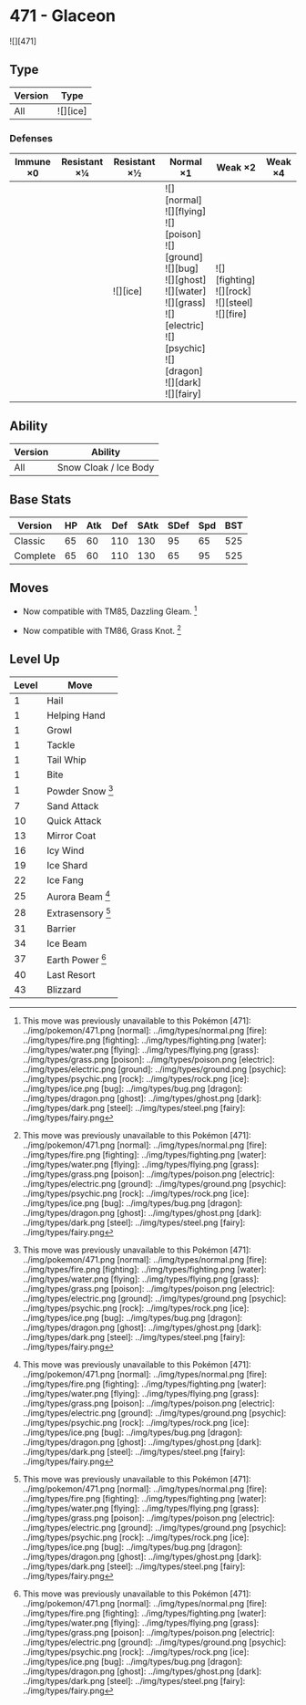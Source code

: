 # 471 - Glaceon
![][471]

## Type

Version | Type
---     | ---
All     | ![][ice]

### Defenses

Immune ×0 | Resistant ×¼ | Resistant ×½ | Normal ×1                                                                                                                                                                                     | Weak ×2                                                   | Weak ×4
---       | ---          | ---          | ---                                                                                                                                                                                           | ---                                                       | ---
&nbsp;    | &nbsp;       | ![][ice]<br> | ![][normal]<br>![][flying]<br>![][poison]<br>![][ground]<br>![][bug]<br>![][ghost]<br>![][water]<br>![][grass]<br>![][electric]<br>![][psychic]<br>![][dragon]<br>![][dark]<br>![][fairy]<br> | ![][fighting]<br>![][rock]<br>![][steel]<br>![][fire]<br> | &nbsp;

## Ability

Version | Ability
---     | ---
All     | Snow Cloak / Ice Body

## Base Stats

Version  | HP  | Atk | Def | SAtk | SDef | Spd | BST
---      | --- | --- | --- | ---  | ---  | --- | ---
Classic  | 65  | 60  | 110 | 130  | 95   | 65  | 525
Complete | 65  | 60  | 110 | 130  | 65   | 95  | 525

## Moves

 - Now compatible with TM85, Dazzling Gleam. [^1]

 - Now compatible with TM86, Grass Knot. [^1]

## Level Up

Level | Move
---   | ---
1     | Hail
1     | Helping Hand
1     | Growl
1     | Tackle
1     | Tail Whip
1     | Bite
1     | Powder Snow [^1]
7     | Sand Attack
10    | Quick Attack
13    | Mirror Coat
16    | Icy Wind
19    | Ice Shard
22    | Ice Fang
25    | Aurora Beam [^1]
28    | Extrasensory [^1]
31    | Barrier
34    | Ice Beam
37    | Earth Power [^1]
40    | Last Resort
43    | Blizzard

[^1]: This move was previously unavailable to this Pokémon
[471]: ../img/pokemon/471.png
[normal]: ../img/types/normal.png
[fire]: ../img/types/fire.png
[fighting]: ../img/types/fighting.png
[water]: ../img/types/water.png
[flying]: ../img/types/flying.png
[grass]: ../img/types/grass.png
[poison]: ../img/types/poison.png
[electric]: ../img/types/electric.png
[ground]: ../img/types/ground.png
[psychic]: ../img/types/psychic.png
[rock]: ../img/types/rock.png
[ice]: ../img/types/ice.png
[bug]: ../img/types/bug.png
[dragon]: ../img/types/dragon.png
[ghost]: ../img/types/ghost.png
[dark]: ../img/types/dark.png
[steel]: ../img/types/steel.png
[fairy]: ../img/types/fairy.png
